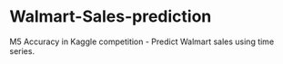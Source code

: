 # Walmart-Sales-prediction
M5 Accuracy in Kaggle competition - Predict Walmart sales using time series.
